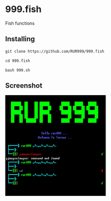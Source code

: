 # 999.fish
Fish functions

## Installing 
```
git clone https://github.com/RUR999/999.fish
```
```
cd 999.fish
```
```run
bash 999.sh
```
## Screenshot 
<img src="https://raw.githubusercontent.com/RUR999/999.fish/refs/heads/main/files/ss.jpg" align="center" width="320px" height="320px"/>

